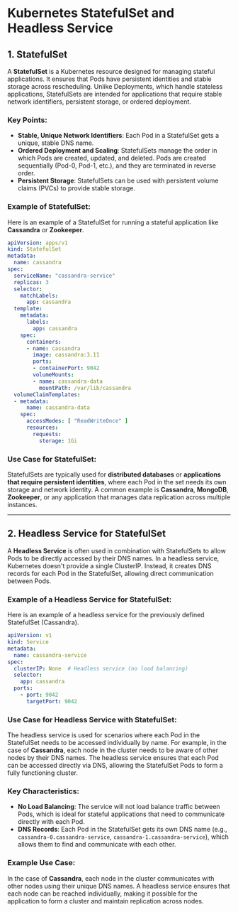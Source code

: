 
# Kubernetes StatefulSet and Headless Service

## 1. StatefulSet

A **StatefulSet** is a Kubernetes resource designed for managing stateful applications. It ensures that Pods have persistent identities and stable storage across rescheduling. Unlike Deployments, which handle stateless applications, StatefulSets are intended for applications that require stable network identifiers, persistent storage, or ordered deployment.

### Key Points:
- **Stable, Unique Network Identifiers**: Each Pod in a StatefulSet gets a unique, stable DNS name.
- **Ordered Deployment and Scaling**: StatefulSets manage the order in which Pods are created, updated, and deleted. Pods are created sequentially (Pod-0, Pod-1, etc.), and they are terminated in reverse order.
- **Persistent Storage**: StatefulSets can be used with persistent volume claims (PVCs) to provide stable storage.

### Example of StatefulSet:
Here is an example of a StatefulSet for running a stateful application like **Cassandra** or **Zookeeper**.

```yaml
apiVersion: apps/v1
kind: StatefulSet
metadata:
  name: cassandra
spec:
  serviceName: "cassandra-service"
  replicas: 3
  selector:
    matchLabels:
      app: cassandra
  template:
    metadata:
      labels:
        app: cassandra
    spec:
      containers:
      - name: cassandra
        image: cassandra:3.11
        ports:
        - containerPort: 9042
        volumeMounts:
        - name: cassandra-data
          mountPath: /var/lib/cassandra
  volumeClaimTemplates:
  - metadata:
      name: cassandra-data
    spec:
      accessModes: [ "ReadWriteOnce" ]
      resources:
        requests:
          storage: 1Gi
```

### Use Case for StatefulSet:
StatefulSets are typically used for **distributed databases** or **applications that require persistent identities**, where each Pod in the set needs its own storage and network identity. A common example is **Cassandra**, **MongoDB**, **Zookeeper**, or any application that manages data replication across multiple instances.

---

## 2. Headless Service for StatefulSet

A **Headless Service** is often used in combination with StatefulSets to allow Pods to be directly accessed by their DNS names. In a headless service, Kubernetes doesn't provide a single ClusterIP. Instead, it creates DNS records for each Pod in the StatefulSet, allowing direct communication between Pods.

### Example of a Headless Service for StatefulSet:
Here is an example of a headless service for the previously defined StatefulSet (Cassandra).

```yaml
apiVersion: v1
kind: Service
metadata:
  name: cassandra-service
spec:
  clusterIP: None  # Headless service (no load balancing)
  selector:
    app: cassandra
  ports:
    - port: 9042
      targetPort: 9042
```

### Use Case for Headless Service with StatefulSet:
The headless service is used for scenarios where each Pod in the StatefulSet needs to be accessed individually by name. For example, in the case of **Cassandra**, each node in the cluster needs to be aware of other nodes by their DNS names. The headless service ensures that each Pod can be accessed directly via DNS, allowing the StatefulSet Pods to form a fully functioning cluster.

### Key Characteristics:
- **No Load Balancing**: The service will not load balance traffic between Pods, which is ideal for stateful applications that need to communicate directly with each Pod.
- **DNS Records**: Each Pod in the StatefulSet gets its own DNS name (e.g., `cassandra-0.cassandra-service`, `cassandra-1.cassandra-service`), which allows them to find and communicate with each other.

### Example Use Case:
In the case of **Cassandra**, each node in the cluster communicates with other nodes using their unique DNS names. A headless service ensures that each node can be reached individually, making it possible for the application to form a cluster and maintain replication across nodes.

